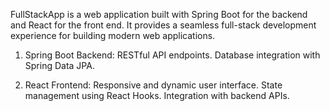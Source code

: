 FullStackApp is a web application built with Spring Boot for the backend and React for the front end.
It provides a seamless full-stack development experience for building modern web applications.

1. Spring Boot Backend:
RESTful API endpoints.
Database integration with Spring Data JPA.

2. React Frontend:
Responsive and dynamic user interface.
State management using React Hooks.
Integration with backend APIs.
